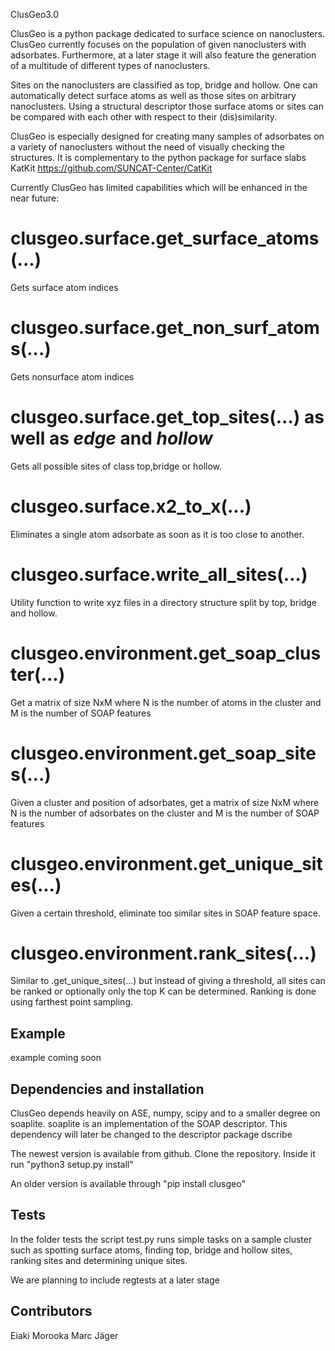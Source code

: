 ClusGeo3.0

ClusGeo is a python package dedicated to surface science on nanoclusters. ClusGeo currently focuses on the population of given nanoclusters with adsorbates. Furthermore, at a later stage it will also feature the generation of a multitude of different types of nanoclusters.

Sites on the nanoclusters are classified as top, bridge and hollow. One can automatically detect surface atoms as well as those sites on arbitrary nanoclusters. Using a structural descriptor those surface atoms or sites can be compared with each other with respect to their (dis)similarity.

ClusGeo is especially designed for creating many samples of adsorbates on a variety of nanoclusters without the need of visually checking the structures. It is complementary to the python package for surface slabs KatKit https://github.com/SUNCAT-Center/CatKit

Currently ClusGeo has limited capabilities which will be enhanced in the near future:

# clusgeo.surface.get_surface_atoms(...)

Gets surface atom indices

# clusgeo.surface.get_non_surf_atoms(...)

Gets nonsurface atom indices

# clusgeo.surface.get_top_sites(...)  as well as _edge_ and _hollow_

Gets all possible sites of class top,bridge or hollow.

# clusgeo.surface.x2_to_x(...)

Eliminates a single atom adsorbate as soon as it is too close to another.

# clusgeo.surface.write_all_sites(...)

Utility function to write xyz files in a directory structure split by top, bridge and hollow.

# clusgeo.environment.get_soap_cluster(...)

Get a matrix of size NxM where N is the number of atoms in the cluster and M is the number of SOAP features

# clusgeo.environment.get_soap_sites(...)

Given a cluster and position of adsorbates, get a matrix of size NxM where N is the number of adsorbates on the cluster and M is the number of SOAP features

# clusgeo.environment.get_unique_sites(...)

Given a certain threshold, eliminate too similar sites in SOAP feature space.

# clusgeo.environment.rank_sites(...)

Similar to .get_unique_sites(...) but instead of giving a threshold, all sites can be ranked or optionally only the top K can be determined. Ranking is done using farthest point sampling.


## Example

example coming soon

## Dependencies and installation

ClusGeo depends heavily on ASE, numpy, scipy and to a smaller degree on soaplite. soaplite is an implementation of the SOAP descriptor. This dependency will later be changed to the descriptor package dscribe

The newest version is available from github.
Clone the repository. Inside it run "python3 setup.py install"

An older version is available through "pip install clusgeo"


## Tests

In the folder tests the script test.py runs simple tasks on a sample cluster such as spotting surface atoms, finding top, bridge and hollow sites, ranking sites and determining unique sites.

We are planning to include regtests at a later stage

## Contributors

Eiaki Morooka
Marc Jäger
